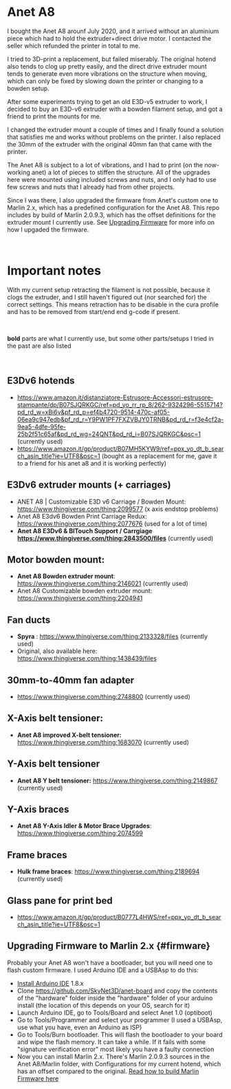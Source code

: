 # Anet A8

I bought the Anet A8 arounf July 2020, and it arrived without an aluminium piece which had to hold the extruder+direct drive motor. I contacted the seller which refunded the printer in total to me.

I tried to 3D-print a replacement, but failed miserably. The original hotend also tends to clog up pretty easily, and the direct drive extruder mount tends to generate even more vibrations on the structure when moving, which can only be fixed by slowing down the printer or changing to a bowden setup.

After some experiments trying to get an old E3D-v5 extruder to work, I decided to buy an E3D-v6 extruder with a bowden filament setup, and got a friend to print the mounts for me.

I changed the extruder mount a couple of times and I finally found a solution that satisfies me and works without problems on the printer. I also replaced the 30mm of the extruder with the original 40mm fan that came with the printer.

The Anet A8 is subject to a lot of vibrations, and I had to print (on the now-working anet) a lot of pieces to stiffen the structure.
All of the upgrades here were mounted using included screws and nuts, and I only had to use few screws and nuts that I already had from other projects.

Since I was there, I also upgraded the firmware from Anet's custom one to Marlin 2.x, which has a predefined configuration for the Anet A8. This repo includes by build of Marlin 2.0.9.3, which has the offset definitions for the extruder mount I currently use.
See [Upgrading Firmware](#firmware) for more info on how I upgaded the firmware.


<br>

# Important notes
With my current setup retracting the filament is not possible, because it clogs the extruder, and I still haven't figured out (nor searched for) the correct settings. This means retraction has to be disable in the cura profile and has to be removed from start/end end g-code if present.

<br>

**bold** parts are what I currently use, but some other parts/setups I tried in the past are also listed

<br>

## E3Dv6 hotends
 * https://www.amazon.it/distanziatore-Estrusore-Accessori-estrusore-stampante/dp/B07SJQRKGC/ref=pd_yo_rr_rp_8/262-9324296-5515714?pd_rd_w=xBi6v&pf_rd_p=ef4b4720-9514-470c-af05-06ea9c947edb&pf_rd_r=Y9PW1PF7FXZVBJY0TRNB&pd_rd_r=f3e4cf2a-9ea5-4dfe-95fe-25b2f51c65af&pd_rd_wg=24QNT&pd_rd_i=B07SJQRKGC&psc=1 (currently used)
 * https://www.amazon.it/gp/product/B07MH5KYW9/ref=ppx_yo_dt_b_search_asin_title?ie=UTF8&psc=1  (bought as a replacement for me, gave it to a friend for his anet a8 and it is working perfectly)

## E3Dv6 extruder mounts (+ carriages)
 * ANET A8 | Customizable E3D v6 Carriage / Bowden Mount: https://www.thingiverse.com/thing:2099577 (x axis endstop problems)
 * Anet A8 E3dv6 Bowden Print Carriage Redux: https://www.thingiverse.com/thing:2077676 (used for a lot of time)
 * **Anet A8 E3Dv6 & BlTouch Support / Carrgiage https://www.thingiverse.com/thing:2843500/files** (currently used)

## Motor bowden mount:
 * **Anet A8 Bowden extruder mount**: https://www.thingiverse.com/thing:2146021 (currently used)
 * Anet A8 Customizable bowden extruder mount: https://www.thingiverse.com/thing:2204941
 
## Fan ducts
 * **Spyra** : https://www.thingiverse.com/thing:2133328/files (currently used)
 * Original, also available here: https://www.thingiverse.com/thing:1438439/files

## 30mm-to-40mm fan adapter
 * https://www.thingiverse.com/thing:2748800 (currently used)

## X-Axis belt tensioner:
 * **Anet A8 improved X-belt tensioner:** https://www.thingiverse.com/thing:1683070 (currently used)

## Y-Axis belt tensioner
 * **Anet A8 Y belt tensioner:** https://www.thingiverse.com/thing:2149867 (currently used) 

## Y-Axis braces
 * **Anet A8 Y-Axis Idler & Motor Brace Upgrades**: https://www.thingiverse.com/thing:2074599

## Frame braces
 * **Hulk frame braces**: https://www.thingiverse.com/thing:2189694 (currently used)

## Glass pane for print bed
 * https://www.amazon.it/gp/product/B0777L4HWS/ref=ppx_yo_dt_b_search_asin_title?ie=UTF8&psc=1

## Upgrading Firmware to Marlin 2.x {#firmware}
Probably your Anet A8 won't have a bootloader, but you will need one to flash custom firmware. I used Arduino IDE and a USBAsp to do this:
 
 * [Install Arduino IDE](https://www.arduino.cc/en/software) 1.8.x
 * Clone https://github.com/SkyNet3D/anet-board and copy the contents of the "hardware" folder inside the "hardware" folder of your arduino install (the location of this depends on your OS, search for it)
 * Launch Arduino IDE, go to Tools/Board and select Anet 1.0 (optiboot)
 * Go to Tools/Programmer and select your programmer (I used a USBAsp, use what you have, even an Arduino as ISP)
 * Go to Tools/Burn bootloader. This will flash the bootloader to your board and wipe the flash memory. It can take a while. If it fails with some "signature verification error" most likely you have a faulty connection
 * Now you can install Marlin 2.x. There's Marlin 2.0.9.3 sources in the Anet A8/Marlin folder, with Configurations for my current hotend, which has an offset compared to the original. [Read how to build Marlin Firmware here](https://github.com/MarlinFirmware/Marlin)